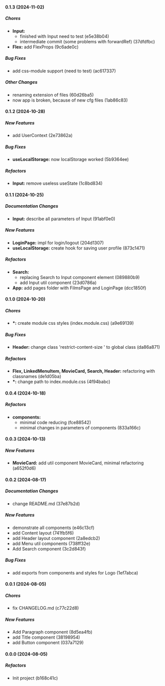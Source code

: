 #### 0.1.3 (2024-11-02)

##### Chores

- **Input:**
  - finished with Input need to test (e5e38b04)
  - intermediate commit (some problems with forwardRef) (37dfdfbc)
- **Flex:** add FlexProps (9c6ade0c)

##### Bug Fixes

- add css-module support (need to test) (ac617337)

##### Other Changes

- renaming extension of files (60d26ba5)
- now app is broken, because of new cfg files (1ab86c83)

#### 0.1.2 (2024-10-28)

##### New Features

- add UserContext (2e73862a)

##### Bug Fixes

- **useLocalStorage:** now localStorage worked (5b9364ee)

##### Refactors

- **Input:** remove useless useState (1c8bd834)

#### 0.1.1 (2024-10-25)

##### Documentation Changes

- **Input:** describe all parameters of Input (91abf0e0)

##### New Features

- **LoginPage:** impl for login/logout (204d1307)
- **useLocalStorage:** create hook for saving user profile (873c1471)

##### Refactors

- **Search:**
  - replacing Search to Input component element (089880b9)
  - add Input util component (23d0786a)
- **App:** add pages folder with FilmsPage and LoginPage (dcc1850f)

#### 0.1.0 (2024-10-20)

##### Chores

- **\*:** create module css styles (index.module.css) (a9e69139)

##### Bug Fixes

- **Header:** change class 'restrict-content-size ' to global class (da86a871)

##### Refactors

- **Flex, LinkedMenuItem, MovieCard, Search, Header:** refactoring with classnames (de1d05ba)
- **\*:** change path to index.module.css (4f94babc)

#### 0.0.4 (2024-10-18)

##### Refactors

- **components:**
  - minimal code reducing (fce88542)
  - minimal changes in parameters of components (833a166c)

#### 0.0.3 (2024-10-13)

##### New Features

- **MovieCard:** add util component MovieCard, minimal refactoring (a652f0d6)

#### 0.0.2 (2024-08-17)

##### Documentation Changes

- change README.md (37e87b2d)

##### New Features

- demonstrate all components (e46c13cf)
- add Content layout (741fb5f6)
- add Header layout component (2a8edcb2)
- add Menu util components (738ff32e)
- Add Search component (3c2d843f)

##### Bug Fixes

- add exports from components and styles for Logo (1ef7abca)

#### 0.0.1 (2024-08-05)

##### Chores

- fix CHANGELOG.md (c77c22d8)

##### New Features

- Add Paragraph component (8d5ea4fb)
- add Title component (38198954)
- add Button component (037a7129)

#### 0.0.0 (2024-08-05)

##### Refactors

- Init project (b168c41c)
